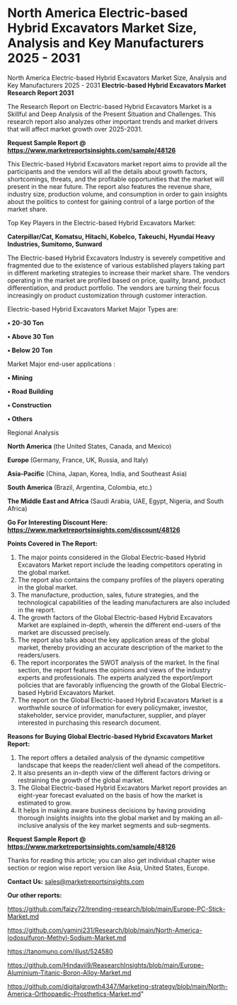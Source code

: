 # North America Electric-based Hybrid Excavators Market Size, Analysis and Key Manufacturers 2025 - 2031
North America Electric-based Hybrid Excavators Market Size, Analysis and Key Manufacturers 2025 - 2031
<strong>Electric-based Hybrid Excavators Market Research Report 2031</strong>

The Research Report on Electric-based Hybrid Excavators Market is a Skillful and Deep Analysis of the Present Situation and Challenges. This research report also analyzes other important trends and market drivers that will affect market growth over 2025-2031.

<strong>Request Sample Report @ <a href=https://www.marketreportsinsights.com/sample/48126>https://www.marketreportsinsights.com/sample/48126</a></strong>

This Electric-based Hybrid Excavators market report aims to provide all the participants and the vendors will all the details about growth factors, shortcomings, threats, and the profitable opportunities that the market will present in the near future. The report also features the revenue share, industry size, production volume, and consumption in order to gain insights about the politics to contest for gaining control of a large portion of the market share.

Top Key Players in the Electric-based Hybrid Excavators Market:

<strong>Caterpillar/Cat, Komatsu, Hitachi, Kobelco, Takeuchi, Hyundai Heavy Industries, Sumitomo, Sunward</strong>

The Electric-based Hybrid Excavators Industry is severely competitive and fragmented due to the existence of various established players taking part in different marketing strategies to increase their market share. The vendors operating in the market are profiled based on price, quality, brand, product differentiation, and product portfolio. The vendors are turning their focus increasingly on product customization through customer interaction.

Electric-based Hybrid Excavators Market Major Types are:

<strong>•  20-30 Ton

•  Above 30 Ton

•  Below 20 Ton</strong>

Market Major end-user applications :

<strong>•  Mining

•  Road Building

•  Construction

•  Others</strong>

Regional Analysis

</u><strong><b>North America</b></strong> (the United States, Canada, and Mexico)

<strong><b>Europe </b></strong>(Germany, France, UK, Russia, and Italy)

<strong><b>Asia-Pacific</b></strong> (China, Japan, Korea, India, and Southeast Asia)

<strong><b>South America</b></strong> (Brazil, Argentina, Colombia, etc.)

<strong><b>The Middle East and Africa</b></strong> (Saudi Arabia, UAE, Egypt, Nigeria, and South Africa)

<strong>Go For Interesting Discount Here: <a href=https://www.marketreportsinsights.com/discount/48126>https://www.marketreportsinsights.com/discount/48126</a></strong>

<strong>Points Covered in The Report:</strong>
<ol>
  <li>The major points considered in the Global Electric-based Hybrid Excavators Market report include the leading competitors operating in the global market.</li>
  <li>The report also contains the company profiles of the players operating in the global market.</li>
  <li>The manufacture, production, sales, future strategies, and the technological capabilities of the leading manufacturers are also included in the report.</li>
  <li>The growth factors of the Global Electric-based Hybrid Excavators Market are explained in-depth, wherein the different end-users of the market are discussed precisely.</li>
  <li>The report also talks about the key application areas of the global market, thereby providing an accurate description of the market to the readers/users.</li>
  <li>The report incorporates the SWOT analysis of the market. In the final section, the report features the opinions and views of the industry experts and professionals. The experts analyzed the export/import policies that are favorably influencing the growth of the Global Electric-based Hybrid Excavators Market.</li>
  <li>The report on the Global Electric-based Hybrid Excavators Market is a worthwhile source of information for every policymaker, investor, stakeholder, service provider, manufacturer, supplier, and player interested in purchasing this research document.</li>
</ol>
<strong>Reasons for Buying Global Electric-based Hybrid Excavators Market Report:</strong>

<ol>
  <li>The report offers a detailed analysis of the dynamic competitive landscape that keeps the reader/client well ahead of the competitors.</li>
  <li>It also presents an in-depth view of the different factors driving or restraining the growth of the global market.</li>
  <li>The Global Electric-based Hybrid Excavators Market report provides an eight-year forecast evaluated on the basis of how the market is estimated to grow.</li>
  <li>It helps in making aware business decisions by having providing thorough insights insights into the global market and by making an all-inclusive analysis of the key market segments and sub-segments.</li>
</ol>
<strong>Request Sample Report @ <a href=https://www.marketreportsinsights.com/sample/48126>https://www.marketreportsinsights.com/sample/48126</a></strong>


Thanks for reading this article; you can also get individual chapter wise section or region wise report version like Asia, United States, Europe.

<strong>Contact Us:</strong>
sales@marketreportsinsights.com

<strong>Our other reports:</strong>

<a href=https://github.com/faizy72/trending-research/blob/main/Europe-PC-Stick-Market.md>https://github.com/faizy72/trending-research/blob/main/Europe-PC-Stick-Market.md</a>

<a href=https://github.com/yamini231/Research/blob/main/North-America-Iodosulfuron-Methyl-Sodium-Market.md>https://github.com/yamini231/Research/blob/main/North-America-Iodosulfuron-Methyl-Sodium-Market.md</a>

<a href=https://tanomuno.com/illust/524580>https://tanomuno.com/illust/524580</a>

<a href=https://github.com/Hindavii9/ReasearchInsights/blob/main/Europe-Aluminium-Titanic-Boron-Alloy-Market.md>https://github.com/Hindavii9/ReasearchInsights/blob/main/Europe-Aluminium-Titanic-Boron-Alloy-Market.md</a>

<a href=https://github.com/digitalgrowth4347/Marketing-strategy/blob/main/North-America-Orthopaedic-Prosthetics-Market.md>https://github.com/digitalgrowth4347/Marketing-strategy/blob/main/North-America-Orthopaedic-Prosthetics-Market.md</a>"

